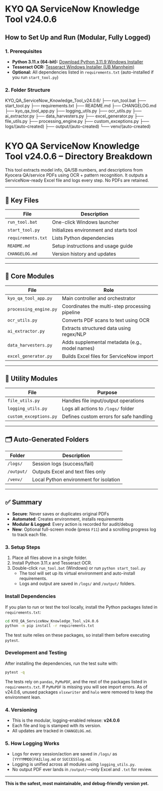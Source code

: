 # KYO QA ServiceNow Knowledge Tool v24.0.6

## How to Set Up and Run (Modular, Fully Logged)

### 1. Prerequisites
- **Python 3.11.x (64-bit):** [Download Python 3.11.9 Windows Installer](https://www.python.org/ftp/python/3.11.9/python-3.11.9-amd64.exe)
- **Tesseract OCR:** [Tesseract Windows Installer (UB Mannheim)](https://github.com/UB-Mannheim/tesseract/wiki)
- **Optional:** All dependencies listed in `requirements.txt` (auto-installed if you run `start_tool.py`)

### 2. Folder Structure
KYO_QA_ServiceNow_Knowledge_Tool_v24.0.6/
├── run_tool.bat
├── start_tool.py
├── requirements.txt
├── README.md
├── CHANGELOG.md
├── kyo_qa_tool_app.py
├── logging_utils.py
├── ocr_utils.py
├── ai_extractor.py
├── data_harvesters.py
├── excel_generator.py
├── file_utils.py
├── processing_engine.py
├── custom_exceptions.py
├── logs/(auto-created)
├── output/(auto-created)
└── venv/(auto-created)
# KYO QA ServiceNow Knowledge Tool v24.0.6 – Directory Breakdown

This tool extracts model info, QA/SB numbers, and descriptions from Kyocera QA/service PDFs using OCR + pattern recognition. It outputs a ServiceNow-ready Excel file and logs every step. No PDFs are retained.

---

## 📁 Key Files

| File                | Description                                  |
|---------------------|----------------------------------------------|
| `run_tool.bat`      | One-click Windows launcher                   |
| `start_tool.py`     | Initializes environment and starts tool      |
| `requirements.txt`  | Lists Python dependencies                    |
| `README.md`         | Setup instructions and usage guide           |
| `CHANGELOG.md`      | Version history and updates                  |

---

## 🧠 Core Modules

| File                  | Role                                               |
|------------------------|----------------------------------------------------|
| `kyo_qa_tool_app.py`   | Main controller and orchestrator                  |
| `processing_engine.py` | Coordinates the multi-step processing pipeline    |
| `ocr_utils.py`         | Converts PDF scans to text using OCR              |
| `ai_extractor.py`      | Extracts structured data using regex/NLP          |
| `data_harvesters.py`   | Adds supplemental metadata (e.g., model names)    |
| `excel_generator.py`   | Builds Excel files for ServiceNow import          |

---

## 🔧 Utility Modules

| File                    | Purpose                                   |
|--------------------------|-------------------------------------------|
| `file_utils.py`          | Handles file input/output operations     |
| `logging_utils.py`       | Logs all actions to `/logs/` folder      |
| `custom_exceptions.py`   | Defines custom errors for safe handling  |

---

## 🗂️ Auto-Generated Folders

| Folder     | Description                                   |
|------------|-----------------------------------------------|
| `/logs/`   | Session logs (success/fail)                   |
| `/output/` | Outputs Excel and text files only             |
| `/venv/`   | Local Python environment for isolation        |

---

## ✅ Summary

- **Secure**: Never saves or duplicates original PDFs
- **Automated**: Creates environment, installs requirements
- **Modular & Logged**: Every action is recorded for audit/debug
- **New**: Optional full-screen mode (press `F11`) and a scrolling progress log to
  track each file.



### 3. Setup Steps
1. Place all files above in a single folder.
2. Install Python 3.11.x and Tesseract OCR.
3. Double-click `run_tool.bat` (Windows) or run `python start_tool.py`
   - The tool will set up its virtual environment and auto-install requirements.
    - Logs and output are saved in `/logs/` and `/output/` folders.

### Install Dependencies
If you plan to run or test the tool locally, install the Python packages listed in
`requirements.txt`:

```bash
cd KYO_QA_ServiceNow_Knowledge_Tool_v24.0.6
python -m pip install -r requirements.txt
```

The test suite relies on these packages, so install them before executing `pytest`.

### Development and Testing
After installing the dependencies, run the test suite with:

```bash
pytest -q
```

The tests rely on `pandas`, `PyMuPDF`, and the rest of the packages listed in
`requirements.txt`. If `PyMuPDF` is missing you will see import errors. As of
v24.0.6, unused packages `xlsxwriter` and `halo` were removed to keep the
environment lean.

### 4. Versioning
- This is the modular, logging-enabled release: **v24.0.6**
- Each file and log is stamped with its version.
- All updates are tracked in `CHANGELOG.md`.

### 5. How Logging Works
- Logs for every session/action are saved in `/logs/` as `[YYYYMMDD]FAILlog.md` or `SUCCESSlog.md`.
- Logging is unified across all modules using `logging_utils.py`.
- No output PDF ever lands in `/output/`—only Excel and `.txt` for review.

---

**This is the safest, most maintainable, and debug-friendly version yet.**
